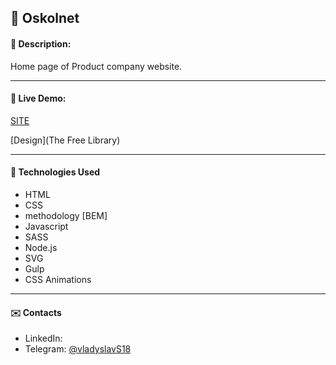 

## :pushpin: Oskolnet
#### :memo: Description: 

Home page of Product company website.
___

#### :link: Live Demo: 
[SITE](https://github.com/Slobodianiuk1/oskolnet/dest)

[Design](The Free Library)
___

#### :rocket: Technologies Used

* HTML
* CSS
* methodology [BEM]
* Javascript
* SASS
* Node.js
* SVG
* Gulp
* CSS Animations

___

#### :envelope: Contacts
* LinkedIn: []()
* Telegram: [@vladyslavS18](https://t.me/vladyslavS18)
